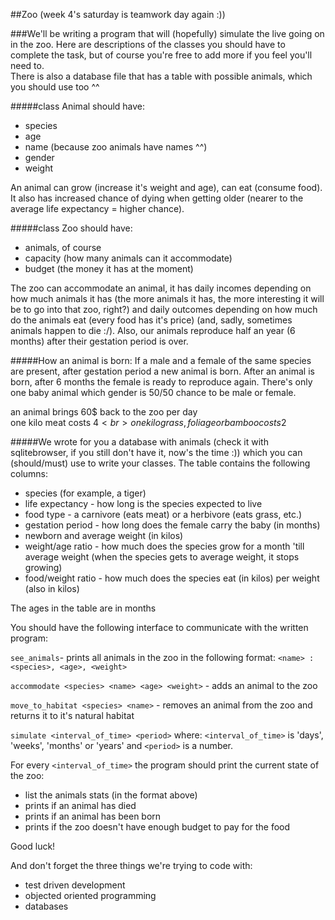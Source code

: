 ##Zoo (week 4's saturday is teamwork day again :))


###We'll be writing a program that will (hopefully) simulate the live going on in the zoo.
Here are descriptions of the classes you should have to complete the task, but
of course you're free to add more if you feel you'll need to.<br>
There is also a database file that has a table with possible animals, which
you should use too ^^


#####class Animal should have:


* species
* age
* name (because zoo animals have names ^^)
* gender
* weight

An animal can grow (increase it's weight and age),
can eat (consume food). It also has increased chance of dying
when getting older (nearer to the average life expectancy = higher chance).

#####class Zoo should have:

* animals, of course
* capacity (how many animals can it accommodate)
* budget (the money it has at the moment)

The zoo can accommodate an animal, it has daily incomes depending on
how much animals it has (the more animals it has, the more interesting it will
be to go into that zoo, right?) and daily outcomes depending on how much do the
animals eat (every food has it's price)
(and, sadly, sometimes animals happen to die :/).
Also, our animals reproduce half an year (6 months) after their gestation period is over.

#####How an animal is born:
If a male and a female of the same species are present,
after gestation period a new animal is born.
After an animal is born, after 6 months the female is ready
to reproduce again. There's only one baby animal which gender is 50/50 chance to be male or female.

an animal brings 60$ back to the zoo per day<br>
one kilo meat costs 4$<br>
one kilo grass, foliage or bamboo costs 2$<br>

#####We wrote for you a database with animals
(check it with sqlitebrowser, if you still don't
have it, now's the time :)) which you can (should/must) use to write your classes.
The table contains the following columns:
* species (for example, a tiger)
* life expectancy - how long is the species expected to live
* food type - a carnivore (eats meat) or a herbivore (eats grass, etc.)
* gestation period - how long does the female carry the baby (in months)
* newborn and average weight (in kilos)
* weight/age ratio - how much does the species grow for a month 'till average weight
(when the species gets to average weight, it stops growing)
* food/weight ratio - how much does the species eat (in kilos) per weight (also in kilos)

The ages in the table are in months


You should have the following interface to communicate with the written program:

`see_animals`- prints all animals in the zoo in the following format: `<name> : <species>, <age>, <weight>`

`accommodate <species> <name> <age> <weight>` - adds an animal to the zoo

`move_to_habitat <species> <name>` - removes an animal from the zoo and returns it to it's natural habitat

`simulate <interval_of_time> <period>` where:
`<interval_of_time>` is 'days', 'weeks', 'months' or 'years' and `<period>` is a number.

For every `<interval_of_time>` the program should print the current state of the zoo:

* list the animals stats (in the format above)
* prints if an animal has died
* prints if an animal has been born
* prints if the zoo doesn't have enough budget to pay for the food

Good luck!

And don't forget the three things we're trying to code with:
* test driven development
* objected oriented programming
* databases

